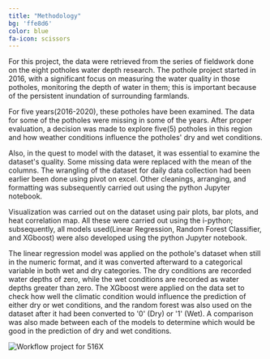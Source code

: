 ```yaml
---
title: "Methodology"
bg: 'ffe8d6'
color: blue
fa-icon: scissors
---
```


For this project, the data were retrieved from the series of fieldwork done on the eight potholes water depth research. The pothole project started in 2016, with a significant focus on measuring the water quality in those potholes, monitoring the depth of water in them; this is important because of the persistent inundation of surrounding farmlands.

For five years(2016-2020), these potholes have been examined.  The data for some of the potholes were missing in some of the years.  After proper evaluation, a decision was made to explore five(5) potholes in this region and how weather conditions influence the potholes' dry and wet conditions.

Also, in the quest to model with the dataset, it was essential to examine the dataset's quality. Some missing data were replaced with the mean of the columns. The wrangling of the dataset for daily data collection had been earlier been done using pivot on excel. Other cleanings, arranging, and formatting was subsequently carried out using the python Jupyter notebook.

Visualization was carried out on the dataset using pair plots, bar plots, and heat correlation map. All these were carried out using the i-python; subsequently, all models used(Linear Regression, Random Forest Classifier, and XGboost) were also developed using the python Jupyter notebook.

The linear regression model was applied on the pothole's dataset when still in the numeric format, and it was converted afterward to a categorical variable in both wet and dry categories. The dry conditions are recorded water depths of zero, while the wet conditions are recorded as water depths greater than zero. The XGboost were applied on the data set to check how well the climatic condition would influence the prediction of either dry or wet conditions, and the random forest was also used on the dataset after it had been converted to '0' (Dry)  or '1' (Wet). A comparison was also made between each of the models to determine which would be good in the prediction of dry and wet conditions.

![Workflow project for 516X](https://user-images.githubusercontent.com/77670180/144788827-375b2b8f-9781-462e-ab0b-1f39bbd79b4b.png)




